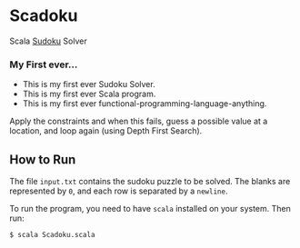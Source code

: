 # Scadoku
Scala [Sudoku][id] Solver

[id]:http://en.wikipedia.org/wiki/Sudoku

### My First ever...
* This is my first ever Sudoku Solver.
* This is my first ever Scala program.
* This is my first ever functional-programming-language-anything.

Apply the constraints and when this fails, guess a possible value at a location, and loop again (using Depth First Search).

## How to Run

The file `input.txt` contains the sudoku puzzle to be solved. The blanks are represented by `0`, and each row is separated by a `newline`.

To run the program, you need to have `scala` installed on your system. Then run:

    $ scala Scadoku.scala
    